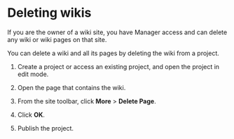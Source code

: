 # Deleting wikis

If you are the owner of a wiki site, you have Manager access and can delete any wiki or wiki pages on that site.

You can delete a wiki and all its pages by deleting the wiki from a project.

1.  Create a project or access an existing project, and open the project in edit mode.

2.  Open the page that contains the wiki.

3.  From the site toolbar, click **More** \> **Delete Page**.

4.  Click **OK**.

5.  Publish the project.

